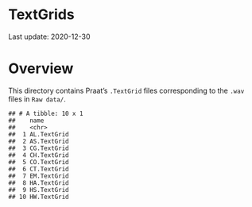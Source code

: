 TextGrids
================

Last update: 2020-12-30

# Overview

This directory contains Praat’s `.TextGrid` files corresponding to the
`.wav` files in `Raw data/`.

    ## # A tibble: 10 x 1
    ##    name       
    ##    <chr>      
    ##  1 AL.TextGrid
    ##  2 AS.TextGrid
    ##  3 CG.TextGrid
    ##  4 CH.TextGrid
    ##  5 CO.TextGrid
    ##  6 CT.TextGrid
    ##  7 EM.TextGrid
    ##  8 HA.TextGrid
    ##  9 HS.TextGrid
    ## 10 HW.TextGrid
